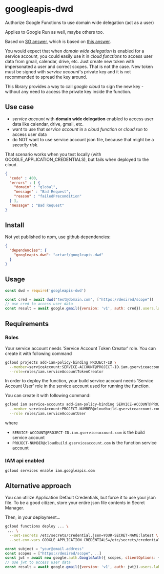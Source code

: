 # googleapis-dwd

Authorize Google Functions to use domain wide delegation (act as a user)

Applies to Google Run as well, maybe others too.

Based on [SO answer](https://stackoverflow.com/a/60506185), which is based on [this answer](https://stackoverflow.com/a/57092533).

You would expect that when _domain wide delegation_ is enabled for a service account,
you could easily use it in _cloud functions_ to access user data from gmail, calendar, drive, etc.
Just create new token with impersonated a user and correct scopes.
That is not the case. New token must be signed with _service account_'s private key
and it is not recommended to spread the key around.

This library provides a way to call _google cloud_ to sign the new key - without 
any need to access the private key inside the function.

## Use case

- _service account_ with **domain wide delegation** enabled to access user data like calendar, drive, gmail, etc.
- want to use that _service account_ in a _cloud function_ or _cloud run_ to access user data
- do NOT want to use service account json file, because that might be a *security risk*.

That scenario works when you test locally (with GOOGLE_APPLICATION_CREDENTIALS), but fails when deployed to the cloud.

```json
{
  "code" : 400,
  "errors" : [ {
    "domain" : "global",
    "message" : "Bad Request",
    "reason" : "failedPrecondition"
  } ],
  "message" : "Bad Request"
}
```


## Install

Not yet published to npm, use github dependencies:
```json
{
  "dependencies": {
    "googleapis-dwd": "artarf/googleapis-dwd"
  }
}
```

## Usage

```javascript
const dwd = require('googleapis-dwd')

const cred = await dwd("test@domain.com", ["https://desired/scope"])
// use cred to access user data
const result = await google.gmail({version: 'v1', auth: cred}).users.labels.list({userId: 'me'})
```

## Requirements

### Roles 

Your service account needs 'Service Account Token Creator' role. You can create it with following command

```bash
gcloud projects add-iam-policy-binding PROJECT-ID \
  --member=serviceAccount:SERVICE-ACCOUNT@PROJECT-ID.iam.gserviceaccount.com \
  --role=roles/iam.serviceAccountTokenCreator
```

In order to deploy the function, your build service account needs 'Service Account User' role in the service account used for running the function.

You can create it with following command:

```bash
gcloud iam service-accounts add-iam-policy-binding SERVICE-ACCOUNT@PROJECT-ID.iam.gserviceaccount.com \
  --member serviceAccount:PROJECT-NUMBER@cloudbuild.gserviceaccount.com \
  --role roles/iam.serviceAccountUser
```

where
- `SERVICE-ACCOUNT@PROJECT-ID.iam.gserviceaccount.com` is the build service account
- `PROJECT-NUMBER@cloudbuild.gserviceaccount.com` is the function service account

### IAM api enabled

`gcloud services enable iam.googleapis.com`


## Alternative approach

You can utilize Application Default Credentials, but force it to use your json file.
To be a good citizen, store your entire json file contents in Secret Manager.

Then, in your deployment...

```bash
gcloud functions deploy ... \
 ... \
  --set-secrets /etc/secrets/credential.json=YOUR-SECRET-NAME:latest \
  --set-env-vars GOOGLE_APPLICATION_CREDENTIALS=/etc/secrets/credential.json
```

```javascript
const subject = "your@email.address"
const scopes = ["https://desired/scope", ..]
const jwt = await new google.auth.GoogleAuth({ scopes, clientOptions: { subject } })
// use jwt to access user data
const result = await google.gmail({version: 'v1', auth: jwt}).users.labels.list({userId: 'me'})
```
